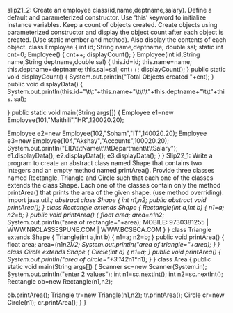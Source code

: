 slip21_2: Create an employee class(id,name,deptname,salary). Define a default and 
parameterized constructor. Use ‘this’ keyword to initialize instance variables. Keep a 
count of objects created. Create objects using parameterized constructor and display the 
object count after each object is created. (Use static member and method). Also display 
the contents of each object. 
class Employee 
{ 
 int id; 
 String name,deptname; 
 double sal; 
 static int cnt=0; 
 Employee() 
 { 
 cnt++; 
 displayCount(); 
 } 
 Employee(int id,String name,String deptname,double sal) 
 { 
 this.id=id; 
 this.name=name; 
 this.deptname=deptname; 
 this.sal=sal; 
 cnt++; 
 displayCount(); 
 } 
 public static void displayCount() 
 { 
 System.out.println("Total Objects created "+cnt); 
 } 
 public void displayData() 
 { 
 System.out.println(this.id+"\t\t"+this.name+"\t\t\t"+this.deptname+"\t\t"+this.
sal); 
 
 } 
 public static void main(String args[]) 
 { 
 Employee e1=new Employee(101,"Maithili","HR",120020.20); 
 
 Employee e2=new Employee(102,"Soham","IT",140020.20); 
 Employee e3=new Employee(104,"Akshay","Accounts",100020.20); 
 System.out.println("EID\t\tName\t\t\tDepartment\t\tSalary"); 
 e1.displayData(); 
 e2.displayData(); 
 e3.displayData(); 
 } 
} 
Slip22_1: Write a program to create an abstract class named Shape that contains 
two integers and an empty method named printArea(). Provide three classes 
named Rectangle, Triangle and Circle such that each one of the classes 
extends the class Shape. Each one of the classes contain only the method 
printArea() that prints the area of the given shape. (use method overriding).
import java.util.*; 
abstract class Shape 
{ int n1,n2; 
 public abstract void printArea(); 
 } 
class Rectangle extends Shape 
{ 
 Rectangle(int a,int b) 
 { 
 n1=a; 
 n2=b; 
 } 
 public void printArea() 
 { 
 float area; 
 area=n1*n2; 
 System.out.println("area of rectangle="+area); 
 MOBILE: 9730381255 | WWW.NRCLASSESPUNE.COM | WWW.BCSBCA.COM
 } 
} 
class Triangle extends Shape 
{ 
 Triangle(int a,int b) 
 { 
 n1=a; 
 n2=b; 
 } 
 public void printArea() 
 { 
 float area; 
 area=(n1*n2)/2; 
 System.out.println("area of triangle="+area); 
 } 
} 
class Circle extends Shape 
{ 
 Circle(int a) 
 { 
 n1=a; 
 } 
 public void printArea() 
 { 
 System.out.println("area of circle="+3.142*n1*n1); 
 } 
} 
class Area 
{ 
 public static void main(String args[]) 
 { 
 Scanner sc=new Scanner(System.in); 
 System.out.println("enter 2 values"); 
 int n1=sc.nextInt(); 
 int n2=sc.nextInt(); 
 Rectangle ob=new Rectangle(n1,n2); 
 
 ob.printArea(); 
 Triangle tr=new Triangle(n1,n2); 
 tr.printArea(); 
 Circle cr=new Circle(n1); 
 cr.printArea(); 
 } 
}
